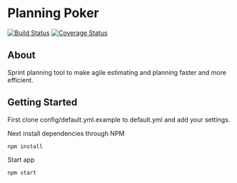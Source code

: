 # Planning Poker

[![Build Status](https://travis-ci.org/chrisandrews7/planning-poker.ui.svg?branch=master)](https://travis-ci.org/chrisandrews7/planning-poker.ui) [![Coverage Status](https://coveralls.io/repos/github/chrisandrews7/planning-poker.ui/badge.svg?branch=master)](https://coveralls.io/github/chrisandrews7/planning-poker.ui?branch=master)

## About

Sprint planning tool to make agile estimating and planning faster and more efficient.

## Getting Started

First clone config/default.yml.example to default.yml and add your settings.

Next install dependencies through NPM
```
npm install
```

Start app
```
npm start
```
